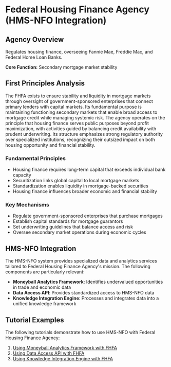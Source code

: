 # Federal Housing Finance Agency (HMS-NFO Integration)

## Agency Overview

Regulates housing finance, overseeing Fannie Mae, Freddie Mac, and Federal Home Loan Banks.

**Core Function:** Secondary mortgage market stability

## First Principles Analysis

The FHFA exists to ensure stability and liquidity in mortgage markets through oversight of government-sponsored enterprises that connect primary lenders with capital markets. Its fundamental purpose is maintaining functioning secondary markets that enable broad access to mortgage credit while managing systemic risk. The agency operates on the principle that housing finance serves public purposes beyond profit maximization, with activities guided by balancing credit availability with prudent underwriting. Its structure emphasizes strong regulatory authority over specialized institutions, recognizing their outsized impact on both housing opportunity and financial stability.

### Fundamental Principles

- Housing finance requires long-term capital that exceeds individual bank capacity
- Securitization links global capital to local mortgage markets
- Standardization enables liquidity in mortgage-backed securities
- Housing finance influences broader economic and financial stability

### Key Mechanisms

- Regulate government-sponsored enterprises that purchase mortgages
- Establish capital standards for mortgage guarantors
- Set underwriting guidelines that balance access and risk
- Oversee secondary market operations during economic cycles

## HMS-NFO Integration

The HMS-NFO system provides specialized data and analytics services tailored to Federal Housing Finance Agency's mission. The following components are particularly relevant:

- **Moneyball Analytics Framework**: Identifies undervalued opportunities in trade and economic data
- **Data Access API**: Provides standardized access to HMS-NFO data
- **Knowledge Integration Engine**: Processes and integrates data into a unified knowledge framework

## Tutorial Examples

The following tutorials demonstrate how to use HMS-NFO with Federal Housing Finance Agency:

1. [Using Moneyball Analytics Framework with FHFA](../tutorials/fhfa_moneyball_analytics_framework_tutorial.md)
2. [Using Data Access API with FHFA](../tutorials/fhfa_data_access_api_tutorial.md)
3. [Using Knowledge Integration Engine with FHFA](../tutorials/fhfa_knowledge_integration_engine_tutorial.md)

